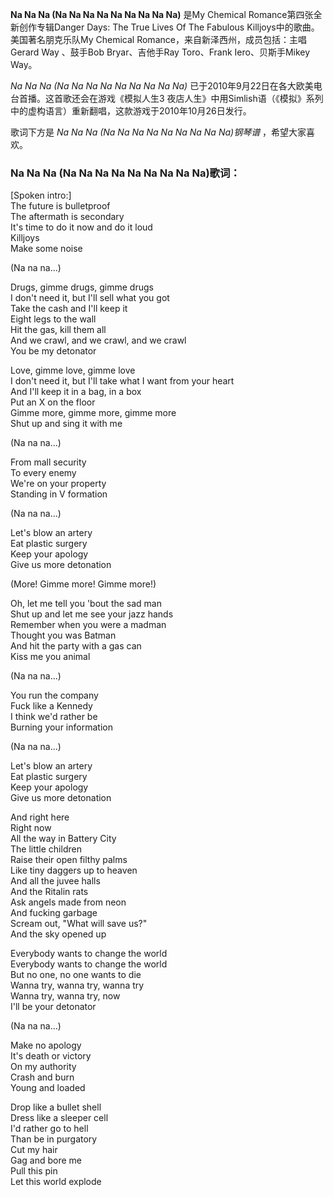 

**Na Na Na (Na Na Na Na Na Na Na Na Na)** 是My Chemical Romance第四张全新创作专辑Danger
Days: The True Lives Of The Fabulous Killjoys中的歌曲。美国著名朋克乐队My Chemical
Romance，来自新泽西州，成员包括：主唱 Gerard Way 、鼓手Bob Bryar、吉他手Ray Toro、Frank Iero、贝斯手Mikey
Way。

_Na Na Na (Na Na Na Na Na Na Na Na Na)_ 已于2010年9月22日在各大欧美电台首播。这首歌还会在游戏《模拟人生3
夜店人生》中用Simlish语（《模拟》系列中的虚构语言）重新翻唱，这款游戏于2010年10月26日发行。

歌词下方是 _Na Na Na (Na Na Na Na Na Na Na Na Na)钢琴谱_ ，希望大家喜欢。

### Na Na Na (Na Na Na Na Na Na Na Na Na)歌词：

[Spoken intro:]  
The future is bulletproof  
The aftermath is secondary  
It's time to do it now and do it loud  
Killjoys  
Make some noise

(Na na na...)

Drugs, gimme drugs, gimme drugs  
I don't need it, but I'll sell what you got  
Take the cash and I'll keep it  
Eight legs to the wall  
Hit the gas, kill them all  
And we crawl, and we crawl, and we crawl  
You be my detonator

Love, gimme love, gimme love  
I don't need it, but I'll take what I want from your heart  
And I'll keep it in a bag, in a box  
Put an X on the floor  
Gimme more, gimme more, gimme more  
Shut up and sing it with me

(Na na na...)

From mall security  
To every enemy  
We're on your property  
Standing in V formation

(Na na na...)

Let's blow an artery  
Eat plastic surgery  
Keep your apology  
Give us more detonation

(More! Gimme more! Gimme more!)

Oh, let me tell you 'bout the sad man  
Shut up and let me see your jazz hands  
Remember when you were a madman  
Thought you was Batman  
And hit the party with a gas can  
Kiss me you animal

(Na na na...)

You run the company  
Fuck like a Kennedy  
I think we'd rather be  
Burning your information

(Na na na...)

Let's blow an artery  
Eat plastic surgery  
Keep your apology  
Give us more detonation

And right here  
Right now  
All the way in Battery City  
The little children  
Raise their open filthy palms  
Like tiny daggers up to heaven  
And all the juvee halls  
And the Ritalin rats  
Ask angels made from neon  
And fucking garbage  
Scream out, "What will save us?"  
And the sky opened up

Everybody wants to change the world  
Everybody wants to change the world  
But no one, no one wants to die  
Wanna try, wanna try, wanna try  
Wanna try, wanna try, now  
I'll be your detonator

(Na na na...)

Make no apology  
It's death or victory  
On my authority  
Crash and burn  
Young and loaded

Drop like a bullet shell  
Dress like a sleeper cell  
I'd rather go to hell  
Than be in purgatory  
Cut my hair  
Gag and bore me  
Pull this pin  
Let this world explode

